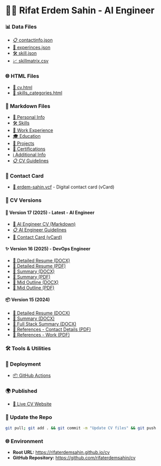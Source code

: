 # 👨‍💻 Rifat Erdem Sahin - AI Engineer


### 📊 Data Files
- [📋 contactinfo.json](https://raw.githubusercontent.com/rifaterdemsahin/cv/main/6_Symbols/2_Data/contactinfo.json)
- [💼 experinces.json](https://raw.githubusercontent.com/rifaterdemsahin/cv/main/6_Symbols/2_Data/experinces.json)
- [🛠️ skill.json](https://raw.githubusercontent.com/rifaterdemsahin/cv/main/6_Symbols/2_Data/skill.json)
- [📈 skillmatrix.csv](https://raw.githubusercontent.com/rifaterdemsahin/cv/main/6_Symbols/2_Data/skillmatrix.csv)

### 🌐 HTML Files
- [📄 cv.html](https://rifaterdemsahin.github.io/cv/6_Symbols/2_Data/cv.html)
- [🎯 skills_categories.html](https://rifaterdemsahin.github.io/cv/6_Symbols/2_Data/skills_categories.html)

### 📝 Markdown Files
- [👤 Personal Info](https://github.com/rifaterdemsahin/cv/blob/main/6_Symbols/3_BusinessLayer/1_personal_info.md)
- [🛠️ Skills](https://github.com/rifaterdemsahin/cv/blob/main/6_Symbols/3_BusinessLayer/2_skills.md)
- [💼 Work Experience](https://github.com/rifaterdemsahin/cv/blob/main/6_Symbols/3_BusinessLayer/3_work_experience.md)
- [🎓 Education](https://github.com/rifaterdemsahin/cv/blob/main/6_Symbols/3_BusinessLayer/4_education.md)
- [🚀 Projects](https://github.com/rifaterdemsahin/cv/blob/main/6_Symbols/3_BusinessLayer/5_projects.md)
- [📜 Certifications](https://github.com/rifaterdemsahin/cv/blob/main/6_Symbols/3_BusinessLayer/6_certifications.md)
- [ℹ️ Additional Info](https://github.com/rifaterdemsahin/cv/blob/main/6_Symbols/3_BusinessLayer/7_additional_info.md)
- [📋 CV Guidelines](https://github.com/rifaterdemsahin/cv/blob/main/6_Symbols/3_BusinessLayer/cv_guidelines.md)

### 📇 Contact Card
- [📱 erdem-sahin.vcf](https://raw.githubusercontent.com/rifaterdemsahin/cv/main/4_UI/versions/v16/erdem-sahin.vcf) - Digital contact card (vCard)

### 📄 CV Versions

#### 🤖 Version 17 (2025) - Latest - AI Engineer
- [📝 AI Engineer CV (Markdown)](https://github.com/rifaterdemsahin/cv/blob/main/4_UI/versions/v17/cv_ai_engineer.md)
- [📋 AI Engineer Guidelines](https://github.com/rifaterdemsahin/cv/blob/main/4_UI/versions/v17/cv_guidelines_ai_engineer.md)
- [📱 Contact Card (vCard)](https://raw.githubusercontent.com/rifaterdemsahin/cv/main/4_UI/versions/v17/erdem-sahin.vcf)

#### ✨ Version 16 (2025) - DevOps Engineer
- [📝 Detailed Resume (DOCX)](https://github.com/rifaterdemsahin/cv/raw/main/4_UI/versions/v16/cv-uk-resume-detailed-_-erdem-sahin-2025-v13.docx)
- [📕 Detailed Resume (PDF)](https://github.com/rifaterdemsahin/cv/raw/main/4_UI/versions/v16/cv-uk-resume-detailed-_-erdem-sahin-2025-v13.pdf)
- [📝 Summary (DOCX)](https://github.com/rifaterdemsahin/cv/raw/main/4_UI/versions/v16/erdem-sahin-cv_summary_2025v15.docx)
- [📕 Summary (PDF)](https://github.com/rifaterdemsahin/cv/raw/main/4_UI/versions/v16/erdem-sahin-cv_summary_2025v15.pdf)
- [📝 Mid Outline (DOCX)](https://github.com/rifaterdemsahin/cv/raw/main/4_UI/versions/v16/erdemsahincv_mid_outline_2025v4.docx)
- [📕 Mid Outline (PDF)](https://github.com/rifaterdemsahin/cv/raw/main/4_UI/versions/v16/erdemsahincv_mid_outline_2025v4.pdf)

#### 📦 Version 15 (2024)
- [📝 Detailed Resume (DOCX)](https://github.com/rifaterdemsahin/cv/raw/main/4_UI/versions/v15/cv-uk-resume-detailed-_-erdem-sahin-2024-v10.docx)
- [📝 Summary (DOCX)](https://github.com/rifaterdemsahin/cv/raw/main/4_UI/versions/v15/erdem-sahin-cv_summary_2024v14-1.docx)
- [📝 Full Stack Summary (DOCX)](https://github.com/rifaterdemsahin/cv/raw/main/4_UI/versions/v15/erdem-sahin-cv_summaryfullstack_2024v2-1.docx)
- [👥 References - Contact Details (PDF)](https://github.com/rifaterdemsahin/cv/raw/main/4_UI/versions/v15/references-contact-details-rifat-erdem-sahin-2-1-1.pdf)
- [💼 References - Work (PDF)](https://github.com/rifaterdemsahin/cv/raw/main/4_UI/versions/v15/references-work-rifat-erdem-sahin-1.pdf)

### 🛠️ Tools & Utilities

### 🚀 Deployment
- [📦 GitHub Actions](https://github.com/rifaterdemsahin/cv/actions)


### 🌍 Published
- [🔗 Live CV Website](https://rifaterdemsahin.github.io/cv/index.html)

### 🔄 Update the Repo

```bash
git pull; git add . && git commit -m "Update CV files" && git push
```

### 🌐 Environment
- **Root URL:** https://rifaterdemsahin.github.io/cv
- **GitHub Repository:** https://github.com/rifaterdemsahin/cv